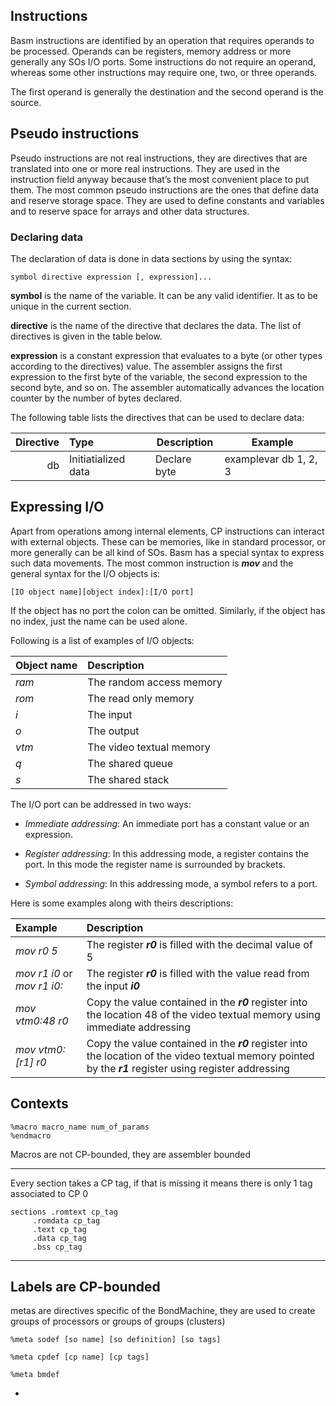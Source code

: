 ## __Instructions__ ##

Basm instructions are identified by an operation that requires operands to be processed. Operands can be registers, memory address or more generally any SOs I/O ports.
Some instructions do not require an operand, whereas some other instructions may require one, two, or three operands.

The first operand is generally the destination and the second operand is the source.

## Pseudo instructions ##

Pseudo instructions are not real instructions, they are directives that are translated into one or more real instructions. They are used in the instruction field anyway because that’s the most convenient place to put them. The most common pseudo instructions are the ones that define data and reserve storage space. They are used to define constants and variables and to reserve space for arrays and other data structures.

### Declaring data ###

The declaration of data is done in data sections by using the syntax:

    symbol directive expression [, expression]...

**symbol** is the name of the variable. It can be any valid identifier. It as to be unique in the current section.

**directive** is the name of the directive that declares the data. The list of directives is given in the table below.

 **expression** is a constant expression that evaluates to a byte (or other types according to the directives) value. The assembler assigns the first expression to the first byte of the variable, the second expression to the second byte, and so on. The assembler automatically advances the location counter by the number of bytes declared.

The following table lists the directives that can be used to declare data:

| Directive     | Type | Description  | Example |
| -------------:|:-------------|--|--|
| db            | Initiatialized data | Declare byte | examplevar db 1, 2, 3 |



## Expressing I/O ##

Apart from operations among internal elements, CP instructions can interact with external objects. These can be memories, like in standard processor, or more generally can be all kind of SOs. Basm has a special syntax to express such data movements. The most common instruction is _**mov**_ and  the general syntax for the I/O objects is:

    [IO object name][object index]:[I/O port]

If the object has no port the colon can be omitted. Similarly, if the object has no index, just the name can be used alone.

Following is a list of examples of I/O objects:

| Object name        | Description  |
| :-------------| :-----|
| *ram* | The random access memory |
| *rom* | The read only memory |
| *i* | The input |
| *o* | The output |
| *vtm* | The video textual memory |
| *q* | The shared queue |
| *s* | The shared stack |

The I/O port can be addressed in two ways:

- *Immediate addressing*: An immediate port has a constant value or an expression.

- *Register addressing*: In this addressing mode, a register contains the port. In this mode the register name is surrounded by brackets.

- *Symbol addressing*: In this addressing mode, a symbol refers to a port. 


Here is some examples along with theirs descriptions:

| Example        | Description  |
| :-------------| :-----|
| *mov r0 5* | The register _**r0**_ is filled with the decimal value of 5|
| *mov r1 i0* or *mov r1 i0:*| The register _**r0**_ is filled with the value read from the input _**i0**_
| *mov vtm0:48 r0* | Copy the value contained in the _**r0**_ register into the location 48 of the video textual memory using immediate addressing |
| *mov vtm0:[r1] r0* | Copy the value contained in the _**r0**_ register into the location of the video textual memory pointed by the _**r1**_ register using register addressing |

## Contexts ##

    %macro macro_name num_of_params
    %endmacro

Macros are not CP-bounded, they are assembler bounded

---

Every section takes a CP tag, if that is missing it means there is only 1 tag associated to CP 0

    sections .romtext cp_tag
         .romdata cp_tag
         .text cp_tag
         .data cp_tag
         .bss cp_tag
---

## Labels are CP-bounded ##

metas are directives specific of the BondMachine, they are used to create groups of processors or groups of groups (clusters)

    %meta sodef [so name] [so definition] [so tags]

    %meta cpdef [cp name] [cp tags]

    %meta bmdef 

-